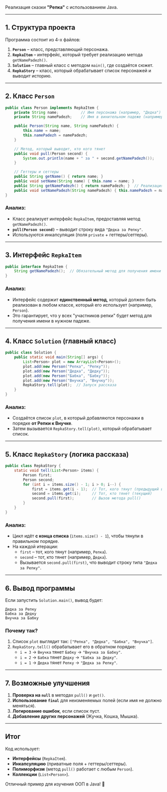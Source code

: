 Реализация сказки **"Репка"** с использованием Java. 

---

## **1. Структура проекта**
Программа состоит из 4-х файлов:
1. **`Person`** – класс, представляющий персонажа.  
2. **`RepkaItem`** – интерфейс, который требует реализацию метода `getNamePadezh()`.  
3. **`Solution`** – главный класс с методом `main()`, где создаётся сюжет.  
4. **`RepkaStory`** – класс, который обрабатывает список персонажей и выводит историю.

---

## **2. Класс `Person`**
```java
public class Person implements RepkaItem {
    private String name;          // Имя персонажа (например, "Дедка")
    private String namePadezh;    // Имя в винительном падеже (например, "Дедку")

    public Person(String name, String namePadezh) {
        this.name = name;
        this.namePadezh = namePadezh;
    }

    // Метод, который выводит, кто кого тянет
    public void pull(Person second) {
        System.out.println(name + " за " + second.getNamePadezh());
    }

    // Геттеры и сеттеры
    public String getName() { return name; }
    public void setName(String name) { this.name = name; }
    public String getNamePadezh() { return namePadezh; }  // Реализация метода из RepkaItem
    public void setNamePadezh(String namePadezh) { this.namePadezh = namePadezh; }
}
```
### **Анализ:**
- Класс реализует интерфейс `RepkaItem`, предоставляя метод `getNamePadezh()`.  
- **`pull(Person second)`** – выводит строку вида `"Дедка за Репку"`.  
- Используются инкапсуляция (поля `private` + геттеры/сеттеры).  

---

## **3. Интерфейс `RepkaItem`**
```java
public interface RepkaItem {
    String getNamePadezh();  // Обязательный метод для получения имени в падеже
}
```
### **Анализ:**
- Интерфейс содержит **единственный метод**, который должен быть реализован в любом классе, который его использует (например, `Person`).  
- Это гарантирует, что у всех "участников репки" будет метод для получения имени в нужном падеже.  

---

## **4. Класс `Solution` (главный класс)**
```java
public class Solution {
    public static void main(String[] args) {
        List<Person> plot = new ArrayList<Person>();
        plot.add(new Person("Репка", "Репку"));
        plot.add(new Person("Дедка", "Дедку"));
        plot.add(new Person("Бабка", "Бабку"));
        plot.add(new Person("Внучка", "Внучку"));
        RepkaStory.tell(plot);  // Запуск рассказа
    }
}
```
### **Анализ:**
- Создаётся список `plot`, в который добавляются персонажи в порядке **от Репки к Внучке**.  
- Затем вызывается `RepkaStory.tell(plot)`, который обрабатывает список.  

---

## **5. Класс `RepkaStory` (логика рассказа)**
```java
public class RepkaStory {
    static void tell(List<Person> items) {
        Person first;
        Person second;
        for (int i = items.size() - 1; i > 0; i--) {
            first = items.get(i - 1);  // Тот, кого тянут (предыдущий в списке)
            second = items.get(i);     // Тот, кто тянет (текущий)
            second.pull(first);        // Вызов метода pull()
        }
    }
}
```
### **Анализ:**
- Цикл идёт **с конца списка** (`items.size() - 1`), чтобы тянули в правильном порядке.  
- На каждой итерации:
  - `first` – тот, кого тянут (например, `Репка`).  
  - `second` – тот, кто тянет (например, `Дедка`).  
  - Вызывается `second.pull(first)`, что выводит строку типа `"Дедка за Репку"`.  

---

## **6. Вывод программы**
Если запустить `Solution.main()`, вывод будет:
```
Дедка за Репку
Бабка за Дедку
Внучка за Бабку
```
### **Почему так?**
1. Список `plot` выглядит так: `["Репка", "Дедка", "Бабка", "Внучка"]`.  
2. `RepkaStory.tell()` обрабатывает его в обратном порядке:
   - `i = 3` → `Внучка` тянет `Бабку` → `"Внучка за Бабку"`.  
   - `i = 2` → `Бабка` тянет `Дедку` → `"Бабка за Дедку"`.  
   - `i = 1` → `Дедка` тянет `Репку` → `"Дедка за Репку"`.  

---

## **7. Возможные улучшения**
1. **Проверка на `null`** в методах `pull()` и `get()`.  
2. **Использование `final`** для неизменяемых полей (если имя не должно меняться).  
3. **Логирование ошибок**, если список пуст.  
4. **Добавление других персонажей** (Жучка, Кошка, Мышка).  

---

## **Итог**
Код использует:
- **Интерфейсы** (`RepkaItem`).  
- **Инкапсуляцию** (приватные поля + геттеры/сеттеры).  
- **Полиморфизм** (метод `pull()` работает с любым `Person`).  
- **Коллекции** (`List<Person>`).  

Отличный пример для изучения ООП в Java! 🚀
